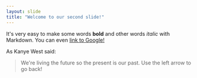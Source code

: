 ```yaml
---
layout: slide
title: "Welcome to our second slide!"
---
```

It's very easy to make some words **bold** and other words *italic* with Markdown. You can even [link to Google!](http://google.com)

As Kanye West said:

> We're living the future so
> the present is our past.
Use the left arrow to go back!
